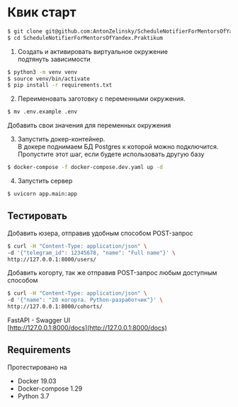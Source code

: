 # Квик старт

```bash
$ git clone git@github.com:AntonZelinsky/ScheduleNotifierForMentorsOfYandex.Praktikum.git
$ cd ScheduleNotifierForMentorsOfYandex.Praktikum
```

1. Создать и активировать виртуальное окружение  
подтянуть зависимости
```bash
$ python3 -m venv venv
$ source venv/bin/activate
$ pip install -r requirements.txt
```

2. Переименовать заготовку с переменными окружения.
```bash
$ mv .env.example .env
```
Добавить свои значения для переменных окружения

3. Запустить докер-контейнер.  
В докере поднимаем БД Postgres к которой можно подключится. 
Пропустите этот шаг, если будете использовать другую базу
```bash
$ docker-compose -f docker-compose.dev.yaml up -d
```

4. Запустить сервер
```bash
$ uvicorn app.main:app
```

## Тестировать

Добавить юзера, отправив удобным способом POST-запрос
```bash
$ curl -H "Content-Type: application/json" \
-d '{"telegram_id": 12345678, "name": "Full name"}' \
http://127.0.0.1:8000/users/
```

Добавить когорту, так же отправив POST-запрос любым доступным способом
```bash
$ curl -H "Content-Type: application/json" \
-d '{"name": "20 когорта. Python-разработчик"}' \
http://127.0.0.1:8000/cohorts/
```

FastAPI - Swagger UI  
[http://127.0.0.1:8000/docs](http://127.0.0.1:8000/docs)


## Requirements
Протестировано на  
- Docker 19.03  
- Docker-compose 1.29  
- Python 3.7  
